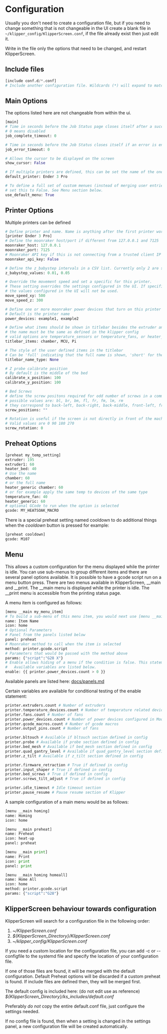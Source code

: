 # Configuration

Usually you don't need to create a configuration file, but if you need to change something that is not changeable in the UI
create a blank file in `~/klipper_config/KlipperScreen.conf`, if the file already exist then just edit it.

Write in the file only the options that need to be changed, and restart KlipperScreen.

## Include files
```py
[include conf.d/*.conf]
# Include another configuration file. Wildcards (*) will expand to match anything.
```


## Main Options
The options listed here are not changeable from within the ui.
```py
[main]
# Time in seconds before the Job Status page closes itself after a successful job/print
# 0 means disabled
job_complete_timeout: 0

# Time in seconds before the Job Status closes itself if an error is encountered
job_error_timeout: 0

# Allows the cursor to be displayed on the screen
show_cursor: False

# If multiple printers are defined, this can be set the name of the one to show at startup.
default_printer: Ender 3 Pro

# To define a full set of custom menues (instead of merging user entries with default entries)
# set this to False. See Menu section below.
use_default_menu: True
```

## Printer Options
Multiple printers can be defined
```py
# Define printer and name. Name is anything after the first printer word
[printer Ender 3 Pro]
# Define the moonraker host/port if different from 127.0.0.1 and 7125
moonraker_host: 127.0.0.1
moonraker_port: 7125
# Moonraker API key if this is not connecting from a trusted client IP
moonraker_api_key: False

# Define the z_babystep intervals in a CSV list. Currently only 2 are supported
z_babystep_values: 0.01, 0.05

# Override the movement speed and set a specific for this printer.
# These setting overrides the settings configured in the UI. If specified,
# the values configured in the UI will not be used.
move_speed_xy: 500
move_speed_z: 300

# Define one or more moonraker power devices that turn on this printer (CSV list)
# Default is the printer name
power_devices: example1, example2

# Define what items should be shown in titlebar besides the extruder and bed
# the name must be the same as defined in the klipper config
# valid options are temperature_sensors or temperature_fans, or heater_generic
titlebar_items: chamber, MCU, Pi

# The style of the user defined items in the titlebar
# Can be 'full' indicating that the full name is shown, 'short' for the first letter, or None (default) for no name
titlebar_name_type: None

# Z probe calibrate position
# By default is the middle of the bed
calibrate_x_position: 100
calibrate_y_position: 100

# Bed Screws
# define the screw positons required for odd number of screws in a comma separated list
# possible values are: bl, br, bm, fl, fr, fm, lm, rm
# they correspond to back-left, back-right, back-middle, front-left, front-right, front-middle, left-middle, left-right
screw_positions: ""

# Rotation is useful if the screen is not directly in front of the machine.
# Valid values are 0 90 180 270
screw_rotation: 0
```

## Preheat Options
```py
[preheat my_temp_setting]
extruder: 195
extruder1: 60
heater_bed: 40
# Use the name
chamber: 60
# or the full name
heater_generic chamber: 60
# or for example apply the same temp to devices of the same type
temperature_fan: 40
heater_generic: 60
# optional GCode to run when the option is selected
gcode: MY_HEATSOAK_MACRO
```

There is a special preheat setting named cooldown to do additional things when the _cooldown_ button is pressed
for example:

```py
[preheat cooldown]
gcode: M107
```

## Menu
This allows a custom configuration for the menu displayed while the printer is idle. You can use sub-menus to group
different items and there are several panel options available. It is possible to have a gcode script run on a menu
button press. There are two menus available in KlipperScreen, __main and __print. The __main menu is displayed while the
printer is idle. The __print menu is accessible from the printing status page.

A menu item is configured as follows:
```py
[menu __main my_menu_item]
# To build a sub-menu of this menu item, you would next use [menu __main my_menu_item sub_menu_item]
name: Item Name
icon: home
# Optional Parameters
# Panel from the panels listed below
panel: preheat
# Moonraker method to call when the item is selected
method: printer.gcode.script
# Parameters that would be passed with the method above
params: {"script":"G28 X"}
# Enable allows hiding of a menu if the condition is false. This statement is evaluated in Jinja2
#   Available variables are listed below.
enable: {{ printer.power_devices.count > 0 }}
```
Available panels are listed here: [docs/panels.md](Panels.md)

Certain variables are available for conditional testing of the enable statement:
```py
printer.extruders.count # Number of extruders
printer.temperature_devices.count # Number of temperature related devices that are not extruders
printer.fans.count # Number of fans
printer.power_devices.count # Number of power devices configured in Moonraker
printer.gcode_macros.count # Number of gcode macros
printer.output_pins.count # Number of fans

printer.bltouch # Available if bltouch section defined in config
printer.probe # Available if probe section defined in config
printer.bed_mesh # Available if bed_mesh section defined in config
printer.quad_gantry_level # Available if quad_gantry_level section defined in config
printer.z_tilt # Available if z_tilt section defined in config

printer.firmware_retraction # True if defined in config
printer.input_shaper # True if defined in config
printer.bed_screws # True if defined in config
printer.screws_tilt_adjust # True if defined in config

printer.idle_timeout # Idle timeout section
printer.pause_resume # Pause resume section of Klipper

```


A sample configuration of a main menu would be as follows:
```py
[menu __main homing]
name: Homing
icon: home

[menu __main preheat]
name: Preheat
icon: heat-up
panel: preheat

[menu __main print]
name: Print
icon: print
panel: print

[menu __main homing homeall]
name: Home All
icon: home
method: printer.gcode.script
params: {"script":"G28"}
```

## KlipperScreen behaviour towards configuration

KlipperScreen will search for a configuration file in the following order:

1. _~/KlipperScreen.conf_
2. _${KlipperScreen_Directory}/KlipperScreen.conf_
3. _~/klipper_config/KlipperScreen.conf_

If you need a custom location for the configuration file, you can add -c or --configfile to the systemd file and specify
the location of your configuration file.

If one of those files are found, it will be merged with the default configuration.
Default Preheat options will be discarded if a custom preheat is found.
If include files are defined then, they will be merged first.

The default config is included here: (do not edit use as reference)
_${KlipperScreen_Directory}/ks_includes/default.conf_

Preferably *do not* copy the entire default.conf file, just configure the settings needed.

If no config file is found, then when a setting is changed in the settings panel, a new configuration file will be created automatically.
